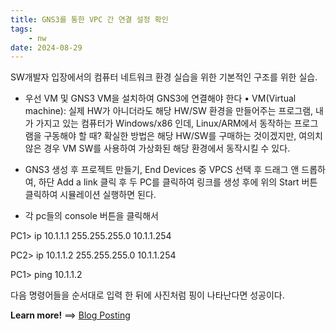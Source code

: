 ```yaml
---
title: GNS3를 통한 VPC 간 연결 설정 확인
tags:
    - nw
date: 2024-08-29
---
```


SW개발자 입장에서의 컴퓨터 네트워크 환경 실습을 위한 기본적인 구조를 위한 실습.

<!--more-->

- 우선 VM 및 GNS3 VM을 설치하여 GNS3에 연결해야 한다 • VM(Virtual machine): 실제 HW가 아니더라도 해당 HW/SW 환경을 만들어주는 프로그램, 내가 가지고 있는 컴퓨터가 Windows/x86 인데, Linux/ARM에서 동작하는 프로그램을 구동해야 할 때? 확실한 방법은 해당 HW/SW를 구매하는 것이겠지만, 여의치 않은 경우 VM SW를 사용하여 가상화된 해당 환경에서 동작시킬 수 있다.

- GNS3 생성 후 프로젝트 만들기, End Devices 중 VPCS 선택 후 드래그 앤 드롭하여, 하단 Add a link 클릭 후 두 PC를 클릭하여 링크를 생성 후에 위의 Start 버튼 클릭하여 시뮬레이션 실행하면 된다.

- 각 pc들의 console 버튼을 클릭해서 

PC1> ip 10.1.1.1 255.255.255.0 10.1.1.254

PC2> ip 10.1.1.2 255.255.255.0 10.1.1.254

PC1> ping 10.1.1.2 

다음 명령어들을 순서대로 입력 한 뒤에 사진처럼 핑이 나타난다면 성공이다.


**Learn more!** ==> [Blog Posting](https://blog.naver.com/dlacksdn86)